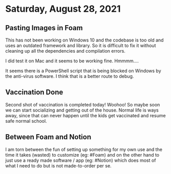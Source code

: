 # Saturday, August 28, 2021

## Pasting Images in Foam

This has not been working on Windows 10 and the codebase is too old
and uses an outdated framework and library. So it is difficult to fix it
without cleaning up all the dependencies and compilation errors. 

I did test it on Mac and it seems to be working fine. Hmmmm....

It seems there is a PowerShell script that is being blocked on
Windows by the anti-virus software. I think that is a better
route to debug.

## Vaccination Done

Second shot of vaccination is completed today! Woohoo!
So maybe soon we can start socializing and getting out of the house. 
Normal life is ways away, since that can never happen until the kids
get vaccinated and resume safe normal school.

## Between Foam and Notion

I am torn between the fun of setting up something for my own use and the
time it takes (wasted) to customize (eg: #Foam) and on the other hand to
just use a ready made software / app (eg: #Notion) which does most of what 
I need to do but is not made-to-order per se.
